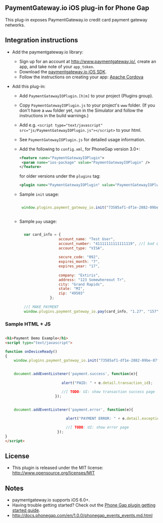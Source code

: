 PaymentGateway.io iOS plug-in for Phone Gap
---------------------------------

This plug-in exposes PaymentGateway.io credit card payment gateway networks.


Integration instructions
------------------------

* Add the paymentgateway.io library:
    * Sign up for an account at http://www.paymentgateway.io/, create an app, and take note of your `app_token`.
    * Download the [paymentgateway.io iOS SDK](https://github.com/paymentgateway-io/paymentgateway.io-iOS-SDK).
    * Follow the instructions on creating your app: [Apache Cordova](http://cordova.apache.org/docs/en/3.0.0/guide_cli_index.md.html)

* Add this plug-in:
    * Add `PaymentGatewayIOPlugin.[h|m]` to your project (Plugins group).
    * Copy `PaymentGatewayIOPlugin.js` to your project's `www` folder. (If you don't have a `www` folder yet, run in the Simulator and follow the instructions in the build warnings.)
    * Add e.g. `<script type="text/javascript" src="js/PaymentGatewayIOPlugin.js"></script>` to your html.
    * See `PaymentGatewayIOPlugin.js` for detailed usage information.
    * Add the following to `config.xml`, for PhoneGap version 3.0+:

         ```xml
        <feature name="PaymentGatewayIOPlugin">
          <param name="ios-package" value="PaymentGatewayIOPlugin" />
        </feature>
       ```
    
      for older versions under the `plugins` tag:
       
       ```xml
       <plugin name="PaymentGatewayIOPlugin" value="PaymentGatewayIOPlugin" />
       ``` 

    * Sample `init` usage:

      ```javascript

       window.plugins.payment_gateway_io.init("73585af1-df1e-2882-09be-87f6cb1119b");
                    
      ```


    * Sample `pay` usage:

      ```javascript

        var card_info = {
                        account_name: "Test User",
                        account_number: "41111111111111119", //[ bad card
                        account_type: "VISA",
                    
                        secure_code: "092",
                        expires_month: "7",
                        expires_year: "17",
                    
                        company: "Extiris",
                        address: "123 Somewhereout Tr",
                        city: "Grand Rapids",
                        state: "MI",
                        zip: "49503"
                    };
                    
        //[ MAKE PAYMENT
        window.plugins.payment_gateway_io.pay(card_info, "1.27", "157", null, "authorizenet");

      ```

### Sample HTML + JS

```html

<h1>Payment Demo Example</h1>
<script type="text/javascript">

function onDeviceReady() 
{
    window.plugins.payment_gateway_io.init("73585af1-df1e-2882-09be-87f6cb1119b");

                    
    document.addEventListener('payment.success', function(e){
                          
                          alert("PAID: " + e.detail.transaction_id);

                          //[ TODO: UI: show transaction success page
                       });
    
    
    document.addEventListener('payment.error', function(e){

                            alert("PAYMENT ERROR: " + e.detail.exception.message);

                            //[ TODO: UI: show error page
                        });
}
</script>
```

License
-------
* This plugin is released under the MIT license: http://www.opensource.org/licenses/MIT

Notes
-----
* paymentgateway.io supports iOS 6.0+.
* Having trouble getting started? Check out the [Phone Gap plugin getting started guide](http://docs.phonegap.com/en/3.0.0/guide_getting-started_ios_index.md.html#Getting%20Started%20with%20iOS).
* http://docs.phonegap.com/en/1.0.0/phonegap_events_events.md.html


